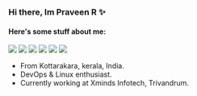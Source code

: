 ### Hi there, Im Praveen R ✨

<h4> Here's some stuff about me: </h4>

[![](https://img.shields.io/badge/website-000000?style=for-the-badge&logo=About.me&logoColor=white)](https://praveenr.tech/)
[![](https://img.shields.io/badge/-Facebook-informational?style=for-the-badge&logo=facebook&logoColor=white&color=3b5998)](https://www.facebook.com/profile.php?id=100015366247595)
[![](https://img.shields.io/badge/-Twitter-informational?style=for-the-badge&logo=twitter&logoColor=white&color=00aced)](https://twitter.com/praveenr4901)
[![](https://img.shields.io/badge/-Instagram-informational?style=for-the-badge&logo=instagram&logoColor=white&color=C13584)](https://instagram.com/praveen.r_ktr)
[![](https://img.shields.io/badge/-Linkedin-informational?style=for-the-badge&logo=linkedin&logoColor=white&color=2867B2)](https://www.linkedin.com/in/praveen-r-47a525194/)
[![](https://img.shields.io/badge/-Telegram-informational?style=for-the-badge&logo=telegram&logoColor=white&color=0088cc)](https://t.me/praveen_ktr)



- From Kottarakara, kerala, India. </br>
- DevOps & Linux enthusiast.</br>
- Currently working at Xminds Infotech, Trivandrum.</br>
  
